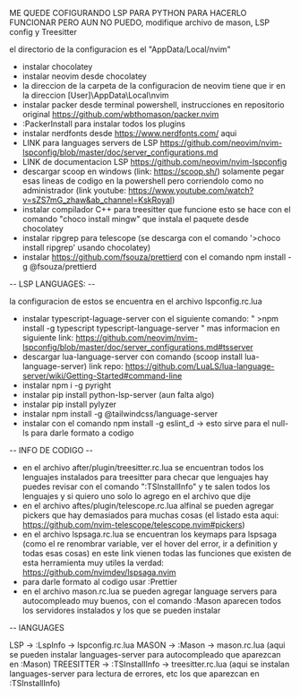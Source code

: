 ME QUEDE COFIGURANDO LSP PARA PYTHON PARA HACERLO FUNCIONAR PERO AUN NO PUEDO, modifique archivo de mason, LSP config y Treesitter

el directorio de la configuracion es el "AppData/Local/nvim"

* instalar chocolatey
* instalar neovim desde chocolatey
* la direccion de la carpeta de la configuracion de neovim tiene que ir en la direccion [User]\AppData\Local\nvim
* instalar packer desde terminal powershell, instrucciones en repositorio original https://github.com/wbthomason/packer.nvim
* :PackerInstall para instalar todos los plugins
* instalar nerdfonts desde https://www.nerdfonts.com/ aqui 
* LINK para languages servers de LSP https://github.com/neovim/nvim-lspconfig/blob/master/doc/server_configurations.md
* LINK de documentacion LSP https://github.com/neovim/nvim-lspconfig
* descargar scoop en windows (link: https://scoop.sh/) solamente pegar esas lineas de codigo en la powershell pero corriendolo como no administrador (link youtube: https://www.youtube.com/watch?v=sZS7mG_zhaw&ab_channel=KskRoyal)
* instalar compilador C++ para treesitter que funcione esto se hace con el comando "choco install mingw" que instala el paquete desde chocolatey
* instalar ripgrep para telescope (se descarga con el comando '>choco install ripgrep' usando chocolatey)
* instalar https://github.com/fsouza/prettierd con el comando npm install -g @fsouza/prettierd


-- LSP LANGUAGES: --

la configuracion de estos se encuentra en el archivo lspconfig.rc.lua
* instalar typescript-laguage-server con el siguiente comando: " >npm install -g typescript typescript-language-server " mas informacion en siguiente link: https://github.com/neovim/nvim-lspconfig/blob/master/doc/server_configurations.md#tsserver
* descargar lua-language-server con comando (scoop install lua-language-server) link repo: https://github.com/LuaLS/lua-language-server/wiki/Getting-Started#command-line
* instalar npm i -g pyright
* instalar pip install python-lsp-server (aun falta algo)
* instalar pip install pylyzer
* instalar npm install -g @tailwindcss/language-server
* instalar con el comando npm install -g eslint_d   -> esto sirve para el null-ls para darle formato a codigo




-- INFO DE CODIGO --

* en el archivo after/plugin/treesitter.rc.lua se encuentran todos los lenguajes instalados para treesitter para checar que lenguajes hay puedes revisar con el comando ":TSInstallInfo" y te salen todos los lenguajes y si quiero uno solo lo agrego en el archivo que dije
* en el archivo aftes/plugin/telescope.rc.lua alfinal se pueden agregar pickers que hay demasiados para muchas cosas (el listado esta aqui: https://github.com/nvim-telescope/telescope.nvim#pickers)
* en el archivo lspsaga.rc.lua se encuentran los keymaps para lspsaga (como el re renombrar variable, ver el hover del error, ir a definition y todas esas cosas) en este link vienen todas las funciones que existen de esta herramienta muy utiles la verdad: https://github.com/nvimdev/lspsaga.nvim
* para darle formato al codigo usar :Prettier
* en el archivo mason.rc.lua se pueden agregar language servers para autocompleado muy buenos, con el comando :Mason aparecen todos los servidores instalados y los que se pueden instalar


-- lANGUAGES

LSP -> :LspInfo -> lspconfig.rc.lua
MASON -> :Mason -> mason.rc.lua (aqui se pueden instalar languages-server para autocompleado que aparezcan en :Mason)
TREESITTER -> :TSInstallInfo -> treesitter.rc.lua (aqui se instalan languages-server para lectura de errores, etc los que aparezcan en :TSInstallInfo)
